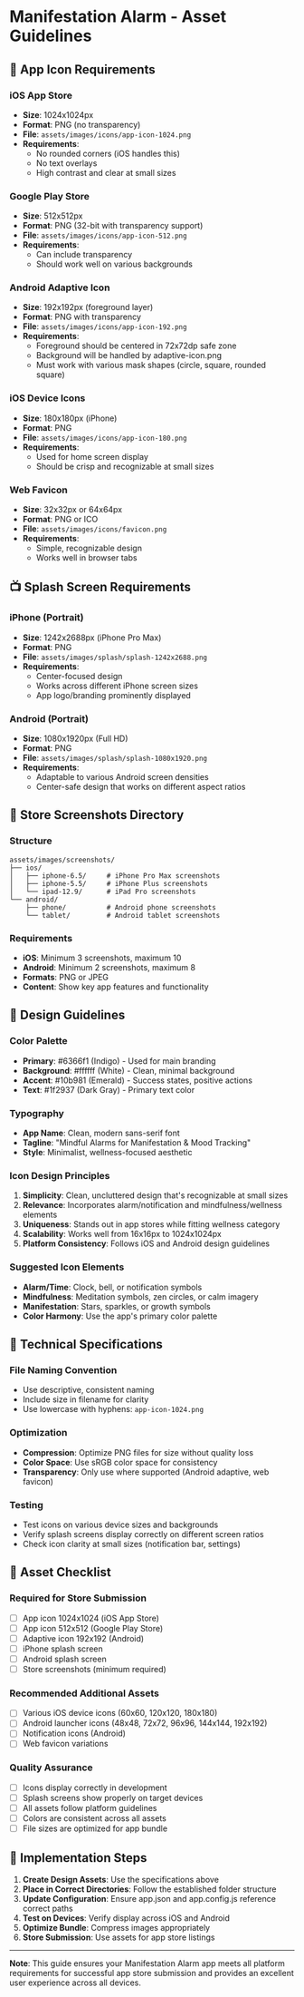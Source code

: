 # Manifestation Alarm - Asset Guidelines

## 📱 App Icon Requirements

### iOS App Store
- **Size**: 1024x1024px
- **Format**: PNG (no transparency)
- **File**: `assets/images/icons/app-icon-1024.png`
- **Requirements**: 
  - No rounded corners (iOS handles this)
  - No text overlays
  - High contrast and clear at small sizes

### Google Play Store
- **Size**: 512x512px
- **Format**: PNG (32-bit with transparency support)
- **File**: `assets/images/icons/app-icon-512.png`
- **Requirements**:
  - Can include transparency
  - Should work well on various backgrounds

### Android Adaptive Icon
- **Size**: 192x192px (foreground layer)
- **Format**: PNG with transparency
- **File**: `assets/images/icons/app-icon-192.png`
- **Requirements**:
  - Foreground should be centered in 72x72dp safe zone
  - Background will be handled by adaptive-icon.png
  - Must work with various mask shapes (circle, square, rounded square)

### iOS Device Icons
- **Size**: 180x180px (iPhone)
- **Format**: PNG
- **File**: `assets/images/icons/app-icon-180.png`
- **Requirements**:
  - Used for home screen display
  - Should be crisp and recognizable at small sizes

### Web Favicon
- **Size**: 32x32px or 64x64px
- **Format**: PNG or ICO
- **File**: `assets/images/icons/favicon.png`
- **Requirements**:
  - Simple, recognizable design
  - Works well in browser tabs

## 📺 Splash Screen Requirements

### iPhone (Portrait)
- **Size**: 1242x2688px (iPhone Pro Max)
- **Format**: PNG
- **File**: `assets/images/splash/splash-1242x2688.png`
- **Requirements**:
  - Center-focused design
  - Works across different iPhone screen sizes
  - App logo/branding prominently displayed

### Android (Portrait)
- **Size**: 1080x1920px (Full HD)
- **Format**: PNG
- **File**: `assets/images/splash/splash-1080x1920.png`
- **Requirements**:
  - Adaptable to various Android screen densities
  - Center-safe design that works on different aspect ratios

## 📸 Store Screenshots Directory

### Structure
```
assets/images/screenshots/
├── ios/
│   ├── iphone-6.5/     # iPhone Pro Max screenshots
│   ├── iphone-5.5/     # iPhone Plus screenshots
│   └── ipad-12.9/      # iPad Pro screenshots
└── android/
    ├── phone/          # Android phone screenshots
    └── tablet/         # Android tablet screenshots
```

### Requirements
- **iOS**: Minimum 3 screenshots, maximum 10
- **Android**: Minimum 2 screenshots, maximum 8
- **Formats**: PNG or JPEG
- **Content**: Show key app features and functionality

## 🎨 Design Guidelines

### Color Palette
- **Primary**: #6366f1 (Indigo) - Used for main branding
- **Background**: #ffffff (White) - Clean, minimal background
- **Accent**: #10b981 (Emerald) - Success states, positive actions
- **Text**: #1f2937 (Dark Gray) - Primary text color

### Typography
- **App Name**: Clean, modern sans-serif font
- **Tagline**: "Mindful Alarms for Manifestation & Mood Tracking"
- **Style**: Minimalist, wellness-focused aesthetic

### Icon Design Principles
1. **Simplicity**: Clean, uncluttered design that's recognizable at small sizes
2. **Relevance**: Incorporates alarm/notification and mindfulness/wellness elements
3. **Uniqueness**: Stands out in app stores while fitting wellness category
4. **Scalability**: Works well from 16x16px to 1024x1024px
5. **Platform Consistency**: Follows iOS and Android design guidelines

### Suggested Icon Elements
- **Alarm/Time**: Clock, bell, or notification symbols
- **Mindfulness**: Meditation symbols, zen circles, or calm imagery
- **Manifestation**: Stars, sparkles, or growth symbols
- **Color Harmony**: Use the app's primary color palette

## 🔧 Technical Specifications

### File Naming Convention
- Use descriptive, consistent naming
- Include size in filename for clarity
- Use lowercase with hyphens: `app-icon-1024.png`

### Optimization
- **Compression**: Optimize PNG files for size without quality loss
- **Color Space**: Use sRGB color space for consistency
- **Transparency**: Only use where supported (Android adaptive, web favicon)

### Testing
- Test icons on various device sizes and backgrounds
- Verify splash screens display correctly on different screen ratios
- Check icon clarity at small sizes (notification bar, settings)

## 📝 Asset Checklist

### Required for Store Submission
- [ ] App icon 1024x1024 (iOS App Store)
- [ ] App icon 512x512 (Google Play Store)
- [ ] Adaptive icon 192x192 (Android)
- [ ] iPhone splash screen
- [ ] Android splash screen
- [ ] Store screenshots (minimum required)

### Recommended Additional Assets
- [ ] Various iOS device icons (60x60, 120x120, 180x180)
- [ ] Android launcher icons (48x48, 72x72, 96x96, 144x144, 192x192)
- [ ] Notification icons (Android)
- [ ] Web favicon variations

### Quality Assurance
- [ ] Icons display correctly in development
- [ ] Splash screens show properly on target devices
- [ ] All assets follow platform guidelines
- [ ] Colors are consistent across all assets
- [ ] File sizes are optimized for app bundle

## 🚀 Implementation Steps

1. **Create Design Assets**: Use the specifications above
2. **Place in Correct Directories**: Follow the established folder structure
3. **Update Configuration**: Ensure app.json and app.config.js reference correct paths
4. **Test on Devices**: Verify display across iOS and Android
5. **Optimize Bundle**: Compress images appropriately
6. **Store Submission**: Use assets for app store listings

---

**Note**: This guide ensures your Manifestation Alarm app meets all platform requirements for successful app store submission and provides an excellent user experience across all devices.